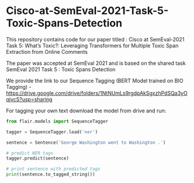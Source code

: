 # Cisco-at-SemEval-2021-Task-5-Toxic-Spans-Detection
This repository contains code for our paper titled : Cisco at SemEval-2021 Task 5: What’s Toxic?: Leveraging Transformers for Multiple Toxic Span Extraction from Online Comments

The paper was accepted at SemEval 2021 and is based on the shared task SemEval 2021 Task 5 : Toxic Spans Detection


We provide the link to our Sequence Tagging (BERT Model trained on BIO Tagging) - https://drive.google.com/drive/folders/1NtNUmLs9rgdpAkSgxzhPdSQa3yOqjvcS?usp=sharing

For tagging your own text download the model from drive and run:

```python
from flair.models import SequenceTagger

tagger = SequenceTagger.load('ner')

sentence = Sentence('George Washington went to Washington .')

# predict NER tags
tagger.predict(sentence)

# print sentence with predicted tags
print(sentence.to_tagged_string())
```

